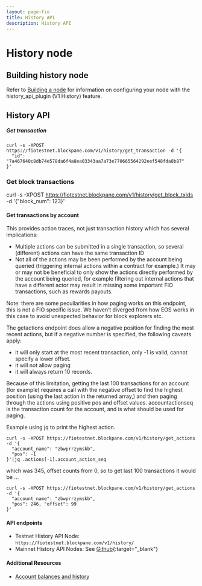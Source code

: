 ```yaml
---
layout: page-fio
title: History API
description: History API
---
```

# History node
## Building history node

Refer to [Building a node]({{site.baseurl}}/docs/chain/node-build) for information on configuring your node with the history_api_plugin (V1 History) feature.

## History API

##### Get transaction
```
curl -s -XPOST https://fiotestnet.blockpane.com/v1/history/get_transaction -d '{
  "id": "7a467640c8db74e578da6f4a8ea03343aa7a73e770665564292eef548fda8b87"
}'
```

### Get block transactions

curl -s -XPOST https://fiotestnet.blockpane.com/v1/history/get_block_txids -d '{"block_num": 123}'

#### Get transactions by account

This provides action traces, not just transaction history which has several implications:

* Multiple actions can be submitted in a single transaction, so several (different) actions can have the same transaction ID
* Not all of the actions may be been performed by the account being queried (triggering internal actions within a contract for example.) It may or may not be beneficial to only show the actions directly performed by the account being queried, for example filtering out internal actions that have a different actor may result in missing some important FIO transactions, such as rewards payouts.

Note: there are some peculiarities in how paging works on this endpoint, this is not a FIO specific issue. We haven’t diverged from how EOS works in this case to avoid unexpected behavior for block explorers etc.

The getactions endpoint does allow a negative position for finding the most recent actions, but if a negative number is specified, the following caveats apply:

* it will only start at the most recent transaction, only -1 is valid, cannot specify a lower offset.
* it will not allow paging
* it will always return 10 records.

Because of this limitation, getting the last 100 transactions for an account (for example) requires a call with the negative offset to find the highest position (using the last action in the returned array,) and then paging through the actions using positive pos and offset values. accountactionseq is the transaction count for the account, and is what should be used for paging.

Example using jq to print the highest action.
```
curl -s -XPOST https://fiotestnet.blockpane.com/v1/history/get_actions -d '{
  "account_name": "zbwprrzymskb",
  "pos": -1
}'|jq .actions[-1].account_action_seq
```

which was 345, offset counts from 0, so to get last 100 transactions it would be …
```
curl -s -XPOST https://fiotestnet.blockpane.com/v1/history/get_actions -d '{
  "account_name": "zbwprrzymskb",
  "pos": 246, "offset": 99
}'
```

#### API endpoints

* Testnet History API Node: `https://fiotestnet.blockpane.com/v1/history/`
* Mainnet History API Nodes: See [Github](https://github.com/fioprotocol/fio.mainnet#history-v1){:target="_blank"}

#### Additional Resources

* [Account balances and history]({{site.baseurl}}/docs/general-functions/txn-history)

